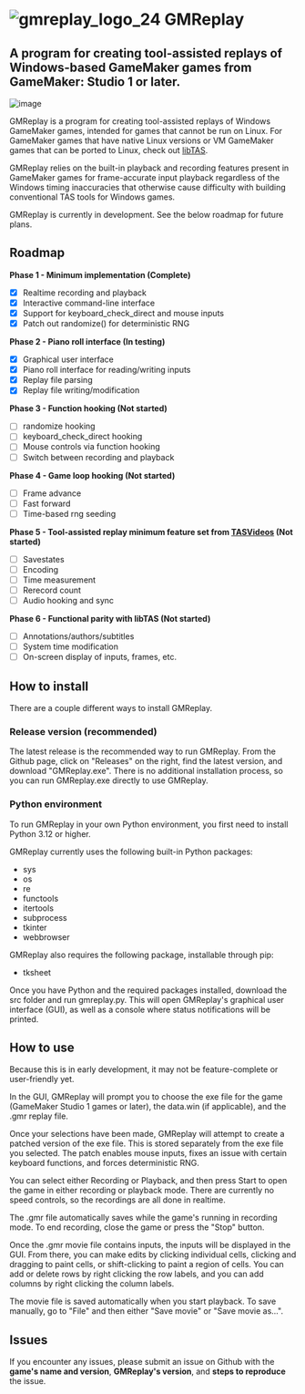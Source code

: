 # ![gmreplay_logo_24](https://github.com/user-attachments/assets/0cae9c64-ad0f-445a-a3f2-932f8ca2ff1e) GMReplay
## A program for creating tool-assisted replays of Windows-based GameMaker games from GameMaker: Studio 1 or later.

![image](https://github.com/user-attachments/assets/bfd76eea-b1bd-4848-9dc0-cfc50bd8ab8b)

GMReplay is a program for creating tool-assisted replays of Windows GameMaker games, intended for games that cannot be run on Linux. For GameMaker games that have native Linux versions or VM GameMaker games that can be ported to Linux, check out [libTAS](https://github.com/clementgallet/libTAS).

GMReplay relies on the built-in playback and recording features present in GameMaker games for frame-accurate input playback regardless of the Windows timing inaccuracies that otherwise cause difficulty with building conventional TAS tools for Windows games.

GMReplay is currently in development. See the below roadmap for future plans.

## Roadmap
**Phase 1 - Minimum implementation (Complete)**
- [X] Realtime recording and playback
- [X] Interactive command-line interface
- [X] Support for keyboard_check_direct and mouse inputs
- [X] Patch out randomize() for deterministic RNG

**Phase 2 - Piano roll interface (In testing)**
- [X] Graphical user interface
- [X] Piano roll interface for reading/writing inputs
- [X] Replay file parsing
- [X] Replay file writing/modification

**Phase 3 - Function hooking (Not started)**
- [ ] randomize hooking
- [ ] keyboard_check_direct hooking
- [ ] Mouse controls via function hooking
- [ ] Switch between recording and playback

**Phase 4 - Game loop hooking (Not started)**
- [ ] Frame advance
- [ ] Fast forward
- [ ] Time-based rng seeding

**Phase 5 - Tool-assisted replay minimum feature set from [TASVideos](https://tasvideos.org/Emulatorresources/Requirements) (Not started)**
- [ ] Savestates
- [ ] Encoding
- [ ] Time measurement
- [ ] Rerecord count
- [ ] Audio hooking and sync

**Phase 6 - Functional parity with libTAS (Not started)**
- [ ] Annotations/authors/subtitles
- [ ] System time modification
- [ ] On-screen display of inputs, frames, etc.

## How to install

There are a couple different ways to install GMReplay.

### Release version (recommended)

The latest release is the recommended way to run GMReplay. From the Github page, click on "Releases" on the right, find the latest version, and download "GMReplay.exe". There is no additional installation process, so you can run GMReplay.exe directly to use GMReplay.

### Python environment

To run GMReplay in your own Python environment, you first need to install Python 3.12 or higher.

GMReplay currently uses the following built-in Python packages:
- sys
- os
- re
- functools
- itertools
- subprocess
- tkinter
- webbrowser

GMReplay also requires the following package, installable through pip:
- tksheet

Once you have Python and the required packages installed, download the src folder and run gmreplay.py. This will open GMReplay's graphical user interface (GUI), as well as a console where status notifications will be printed.

## How to use

Because this is in early development, it may not be feature-complete or user-friendly yet.

In the GUI, GMReplay will prompt you to choose the exe file for the game (GameMaker Studio 1 games or later), the data.win (if applicable), and the .gmr replay file.

Once your selections have been made, GMReplay will attempt to create a patched version of the exe file. This is stored separately from the exe file you selected. The patch enables mouse inputs, fixes an issue with certain keyboard functions, and forces deterministic RNG.

You can select either Recording or Playback, and then press Start to open the game in either recording or playback mode. There are currently no speed controls, so the recordings are all done in realtime.

The .gmr file automatically saves while the game's running in recording mode. To end recording, close the game or press the "Stop" button.

Once the .gmr movie file contains inputs, the inputs will be displayed in the GUI. From there, you can make edits by clicking individual cells, clicking and dragging to paint cells, or shift-clicking to paint a region of cells. You can add or delete rows by right clicking the row labels, and you can add columns by right clicking the column labels.

The movie file is saved automatically when you start playback. To save manually, go to "File" and then either "Save movie" or "Save movie as...".

## Issues

If you encounter any issues, please submit an issue on Github with the **game's name and version**, **GMReplay's version**, and **steps to reproduce** the issue.
